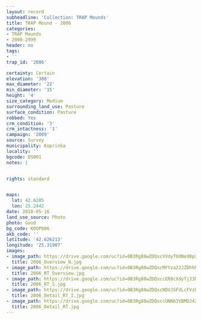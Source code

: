 ```yaml
---
layout: record
subheadline: 'Collection: TRAP Mounds'
title: TRAP Mound - 2006
categories:
- TRAP Mounds
- 2000-2999
header: no
tags:
- ''
trap_id: '2006'

certainty: Certain
elevation: '388'
max_diameter: '22'
min_diameter: '15'
height: '4'
size_category: Medium
surrounding_land_use: Pasture
surface_condition: Pasture
robbed: Yes
crm_condition: '3'
crm_intactness: '1'
campaign: '2009'
source: Survey
municipality: Koprinka
locality: ''
bgcode: DS001
notes: |


rights: standard


maps:
  lat: 42.6285
  lon: 25.2442
date: 2018-05-16
land_use_source: Photo
photo: Good
bg_code: KOOP006
akb_code: ''
latitude: '42.626213'
longitude: '25.31907'
images:
- image_path: https://drive.google.com/uc?id=0B3Rg88wZDQscVVdyTUdNeXBpX3c
  title: 2006_Overview_N.jpg
- image_path: https://drive.google.com/uc?id=0B3Rg88wZDQscMFYza2JJZDhhNWM
  title: 2006_RT_Overview.jpg
- image_path: https://drive.google.com/uc?id=0B3Rg88wZDQsccER0cXdyTjJ3Nmc
  title: 2006_RT_S.jpg
- image_path: https://drive.google.com/uc?id=0B3Rg88wZDQscNDVJSFVLcFVzbEk
  title: 2006_Detail_RT_I.jpg
- image_path: https://drive.google.com/uc?id=0B3Rg88wZDQsccUNNb3VBMDJ4ZU0
  title: 2006_Detail_RT.jpg
---
```

